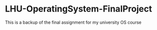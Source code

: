 # LHU-OperatingSystem-FinalProject
This is a backup of the final assignment for my university OS course
